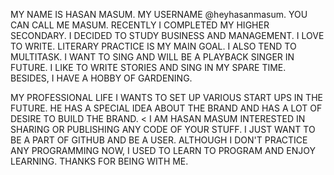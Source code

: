 MY NAME IS HASAN MASUM.
MY USERNAME @heyhasanmasum.
YOU CAN CALL ME MASUM.
RECENTLY I COMPLETED MY HIGHER SECONDARY.
I DECIDED TO STUDY BUSINESS AND MANAGEMENT.
I LOVE TO WRITE.
LITERARY PRACTICE IS MY MAIN GOAL.
I ALSO TEND TO MULTITASK.
I WANT TO SING AND WILL BE A PLAYBACK SINGER IN FUTURE.
I LIKE TO WRITE STORIES AND SING IN MY SPARE TIME.
BESIDES, I HAVE A HOBBY OF GARDENING.

MY PROFESSIONAL LIFE
I WANTS TO SET UP VARIOUS START UPS IN THE FUTURE. HE HAS A SPECIAL IDEA ABOUT THE BRAND AND HAS A LOT OF DESIRE TO BUILD THE BRAND.
<
I AM HASAN MASUM INTERESTED IN SHARING OR PUBLISHING ANY CODE OF YOUR STUFF. I JUST WANT TO BE A PART OF GITHUB AND BE A USER. 
ALTHOUGH I DON'T PRACTICE ANY PROGRAMMING NOW, 
I USED TO LEARN TO PROGRAM AND ENJOY LEARNING. THANKS FOR BEING WITH ME.
>

